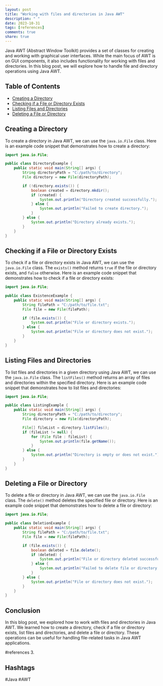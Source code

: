 ```yaml
---
layout: post
title: "Working with files and directories in Java AWT"
description: " "
date: 2023-10-31
tags: [references]
comments: true
share: true
---
```


Java AWT (Abstract Window Toolkit) provides a set of classes for creating and working with graphical user interfaces. While the main focus of AWT is on GUI components, it also includes functionality for working with files and directories. In this blog post, we will explore how to handle file and directory operations using Java AWT.

## Table of Contents
- [Creating a Directory](#creating-a-directory)
- [Checking if a File or Directory Exists](#checking-if-a-file-or-directory-exists)
- [Listing Files and Directories](#listing-files-and-directories)
- [Deleting a File or Directory](#deleting-a-file-or-directory)

## Creating a Directory

To create a directory in Java AWT, we can use the `java.io.File` class. Here is an example code snippet that demonstrates how to create a directory:

```java
import java.io.File;

public class DirectoryExample {
    public static void main(String[] args) {
        String directoryPath = "C:/path/to/directory";
        File directory = new File(directoryPath);

        if (!directory.exists()) {
            boolean created = directory.mkdir();
            if (created) {
                System.out.println("Directory created successfully.");
            } else {
                System.out.println("Failed to create directory.");
            }
        } else {
            System.out.println("Directory already exists.");
        }
    }
}
```

## Checking if a File or Directory Exists

To check if a file or directory exists in Java AWT, we can use the `java.io.File` class. The `exists()` method returns `true` if the file or directory exists, and `false` otherwise. Here is an example code snippet that demonstrates how to check if a file or directory exists:

```java
import java.io.File;

public class ExistenceExample {
    public static void main(String[] args) {
        String filePath = "C:/path/to/file.txt";
        File file = new File(filePath);

        if (file.exists()) {
            System.out.println("File or directory exists.");
        } else {
            System.out.println("File or directory does not exist.");
        }
    }
}
```

## Listing Files and Directories

To list files and directories in a given directory using Java AWT, we can use the `java.io.File` class. The `listFiles()` method returns an array of files and directories within the specified directory. Here is an example code snippet that demonstrates how to list files and directories:

```java
import java.io.File;

public class ListingExample {
    public static void main(String[] args) {
        String directoryPath = "C:/path/to/directory";
        File directory = new File(directoryPath);

        File[] fileList = directory.listFiles();
        if (fileList != null) {
            for (File file : fileList) {
                System.out.println(file.getName());
            }
        } else {
            System.out.println("Directory is empty or does not exist.");
        }
    }
}
```

## Deleting a File or Directory

To delete a file or directory in Java AWT, we can use the `java.io.File` class. The `delete()` method deletes the specified file or directory. Here is an example code snippet that demonstrates how to delete a file or directory:

```java
import java.io.File;

public class DeletionExample {
    public static void main(String[] args) {
        String filePath = "C:/path/to/file.txt";
        File file = new File(filePath);

        if (file.exists()) {
            boolean deleted = file.delete();
            if (deleted) {
                System.out.println("File or directory deleted successfully.");
            } else {
                System.out.println("Failed to delete file or directory.");
            }
        } else {
            System.out.println("File or directory does not exist.");
        }
    }
}
```

## Conclusion

In this blog post, we explored how to work with files and directories in Java AWT. We learned how to create a directory, check if a file or directory exists, list files and directories, and delete a file or directory. These operations can be useful for handling file-related tasks in Java AWT applications.

#references 3. 

## Hashtags
#Java #AWT